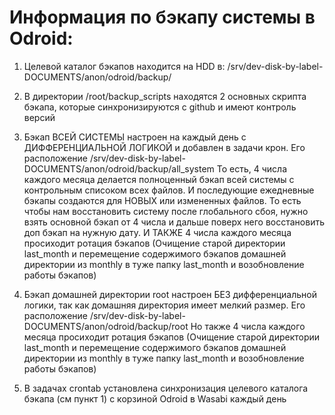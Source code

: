 # Информация по бэкапу системы в Odroid:
1) Целевой каталог бэкапов находится на HDD в:
/srv/dev-disk-by-label-DOCUMENTS/anon/odroid/backup/

2) В директории /root/backup_scripts находятся 2 основных скрипта бэкапа, которые синхронизируются с github и имеют контроль версий

3) Бэкап ВСЕЙ СИСТЕМЫ настроен на каждый день с ДИФФЕРЕНЦИАЛЬНОЙ ЛОГИКОЙ и добавлен в задачи крон.
Его расположение
/srv/dev-disk-by-label-DOCUMENTS/anon/odroid/backup/all_system
	То есть, 4 числа каждого месяца делается полноценный бэкап всей системы с контрольным списоком всех файлов. И последующие ежедневные бэкапы создаются для НОВЫХ или измененных файлов.
	То есть чтобы нам восстановить систему после глобального сбоя, нужно взять основной бэкап от 4 числа и дальше поверх него восстановить доп бэкап на нужную дату.
	И ТАКЖЕ 4 числа каждого месяца просиходит ротация бэкапов (Очищение старой директории last_month и перемещение содержимого бэкапов домашней директории из monthly в туже папку last_month и возобновление работы бэкапов)

4) Бэкап домашней директории root настроен БЕЗ дифференциальной логики, так как домашняя директория имеет мелкий размер. 
Его расположение
/srv/dev-disk-by-label-DOCUMENTS/anon/odroid/backup/root
Но также 4 числа каждого месяца просиходит ротация бэкапов (Очищение старой директории last_month и перемещение содержимого бэкапов домашней директории из monthly в туже папку last_month и возобновление работы бэкапов)

5) В задачах crontab установлена синхронизация целевого каталога бэкапа (см пункт 1)
с корзиной Odroid в Wasabi каждый день

